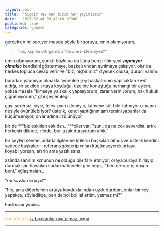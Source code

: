 ```yaml
---
layout: post
title:  "hiçbir şey sen bizim her şeyimizsin"
date:   2021-02-04 09:47:00 +0000
published: true
categories: gündem
---
```


gerçekten mi soruyor mesela şöyle bir soruyu, emin olamıyorum,

> "kaç kişi kaldık game of thrones izlemeyen?"

emin olamıyorum, çünkü böyle ya da buna benzer bir şeyi _**yapmıyor olmakla**_ kendisini göstermeye, başkalarından ayrılmaya çalışıyor. olur da herkes topluca cevap verir ve "biz, hiçbirimiz" diyecek olursa, durum vahim.

buradaki yapmıyor olmakla övünülen şey başkalarının yapmaktan keyif aldığı, bir şekilde ortaya koyduğu, üzerine konuştuğu herhangi bir eylem. yoksa mesela "kimseye yalakalık yapmıyorum, zarar vermiyorum, hak hukuk çiğnemiyorum," gibi şeyler değil.

çayı şekersiz içiyor, televizyon izlemiyor, kahveye süt bile katmıyor olmanın nesiyle övünülebiliyor? üstelik, kendi yaptığının tam tersini yapanlar da küçümseniyor, onlar adına üzülünüyor.

bir de **"biz eskiden eskiden..."**ciler var, "şunu da ne çok severdim, artık herkesin dilinde, elinde, ben uzak duruyorum artık."

bir şeyleri sevme, onlarla ilgilenme kriterin başkaları olmuş ve üstelik kendini sadece başkalarını referans gösterip onları küçümseyerek ortaya koyabiliyorsan, aferin ama yazık sana.

aslında sanırım konunun ne olduğu bile fark etmiyor, oraya buraya hırlayıp durmak için havadan sudan bahaneler gibi hepsi, "ben de varım, duyun beni," ağlaşmaları...

"ne koydun ortaya?"

"hiç, ama diğerlerinin ortaya koyduklarından uzak durdum, onlar bir şey yaptıkça, söyledikçe, ben de bol bol laf ettim, yetmez mi?"

hadi sana yetsin...

---
<span style="color:#ffb84d">soundtrack:</span> [iz bırakanlar unutulmaz, vega](https://open.spotify.com/track/2D0sYzNUqUtw7aCWiDABU8?si=gCEvn_fURDeat8cGHdXfVQ)

---
